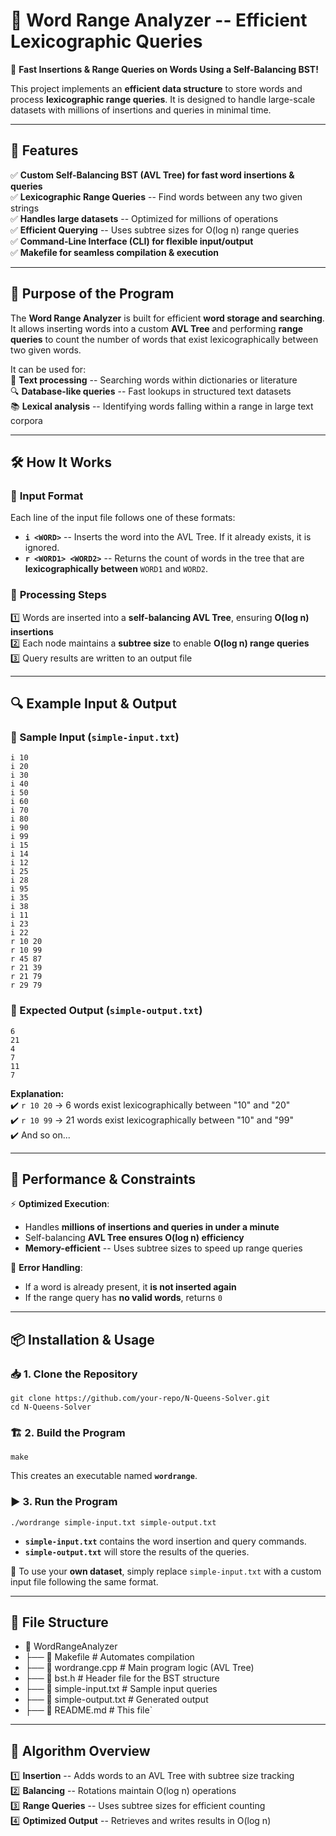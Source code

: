 🌳 Word Range Analyzer -- Efficient Lexicographic Queries
========================================================

🚀 **Fast Insertions & Range Queries on Words Using a Self-Balancing BST!**

This project implements an **efficient data structure** to store words and process **lexicographic range queries**. It is designed to handle large-scale datasets with millions of insertions and queries in minimal time.

* * * * *

📌 Features
-----------

✅ **Custom Self-Balancing BST (AVL Tree) for fast word insertions & queries**\
✅ **Lexicographic Range Queries** -- Find words between any two given strings\
✅ **Handles large datasets** -- Optimized for millions of operations\
✅ **Efficient Querying** -- Uses subtree sizes for O(log n) range queries\
✅ **Command-Line Interface (CLI) for flexible input/output**\
✅ **Makefile for seamless compilation & execution**

* * * * *

🎯 Purpose of the Program
-------------------------

The **Word Range Analyzer** is built for efficient **word storage and searching**. It allows inserting words into a custom **AVL Tree** and performing **range queries** to count the number of words that exist lexicographically between two given words.

It can be used for:\
📖 **Text processing** -- Searching words within dictionaries or literature\
🔍 **Database-like queries** -- Fast lookups in structured text datasets\
📚 **Lexical analysis** -- Identifying words falling within a range in large text corpora

* * * * *

🛠 How It Works
---------------

### 🔹 **Input Format**

Each line of the input file follows one of these formats:

-   **`i <WORD>`** -- Inserts the word into the AVL Tree. If it already exists, it is ignored.
-   **`r <WORD1> <WORD2>`** -- Returns the count of words in the tree that are **lexicographically between** `WORD1` and `WORD2`.

### 🔹 **Processing Steps**

1️⃣ Words are inserted into a **self-balancing AVL Tree**, ensuring **O(log n) insertions**\
2️⃣ Each node maintains a **subtree size** to enable **O(log n) range queries**\
3️⃣ Query results are written to an output file

* * * * *

🔍 Example Input & Output
-------------------------

### **📂 Sample Input (`simple-input.txt`)**

`i 10`  
`i 20`  
`i 30`  
`i 40`  
`i 50`  
`i 60`  
`i 70`  
`i 80`  
`i 90`  
`i 99`  
`i 15`  
`i 14`  
`i 12`  
`i 25`  
`i 28`  
`i 95`  
`i 35`  
`i 38`  
`i 11`  
`i 23`  
`i 22`  
`r 10 20`  
`r 10 99`  
`r 45 87`  
`r 21 39`  
`r 21 79`  
`r 29 79`  

### **📂 Expected Output (`simple-output.txt`)**

`6`  
`21`  
`4`  
`7`  
`11`  
`7`  

**Explanation:**\
✔️ `r 10 20` → 6 words exist lexicographically between "10" and "20"\
✔️ `r 10 99` → 21 words exist lexicographically between "10" and "99"\
✔️ And so on...

* * * * *

🚀 Performance & Constraints
----------------------------

⚡ **Optimized Execution**:

-   Handles **millions of insertions and queries in under a minute**
-   Self-balancing **AVL Tree ensures O(log n) efficiency**
-   **Memory-efficient** -- Uses subtree sizes to speed up range queries

🔹 **Error Handling**:

-   If a word is already present, it **is not inserted again**
-   If the range query has **no valid words**, returns `0`

* * * * *

📦 Installation & Usage
-----------------------

### 📥 1. Clone the Repository

`git clone https://github.com/your-repo/N-Queens-Solver.git`  
`cd N-Queens-Solver`  

### 🏗 2. Build the Program

`make`

This creates an executable named **`wordrange`**.

### ▶️ 3. Run the Program

`./wordrange simple-input.txt simple-output.txt`

-   **`simple-input.txt`** contains the word insertion and query commands.
-   **`simple-output.txt`** will store the results of the queries.

🔹 To use your **own dataset**, simply replace `simple-input.txt` with a custom input file following the same format.

* * * * *

📂 File Structure
-----------------

- 📂 WordRangeAnalyzer
- ├── 📄 Makefile               # Automates compilation
- ├── 📄 wordrange.cpp          # Main program logic (AVL Tree)
- ├── 📄 bst.h                  # Header file for the BST structure
- ├── 📄 simple-input.txt       # Sample input queries
- ├── 📄 simple-output.txt      # Generated output
- ├── 📄 README.md              # This file`

* * * * *

🎯 Algorithm Overview
---------------------

1️⃣ **Insertion** -- Adds words to an AVL Tree with subtree size tracking\
2️⃣ **Balancing** -- Rotations maintain O(log n) operations\
3️⃣ **Range Queries** -- Uses subtree sizes for efficient counting\
4️⃣ **Optimized Output** -- Retrieves and writes results in O(log n)

